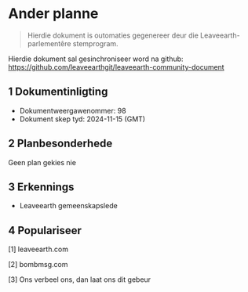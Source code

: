 # Ander planne

>Hierdie dokument is outomaties gegenereer deur die Leaveearth-parlementêre stemprogram.

Hierdie dokument sal gesinchroniseer word na github: https://github.com/leaveearthgit/leaveearth-community-document

## 1 Dokumentinligting

- Dokumentweergawenommer: 98
- Dokument skep tyd: 2024-11-15 (GMT)

## 2 Planbesonderhede

Geen plan gekies nie

## 3 Erkennings
* Leaveearth gemeenskapslede

## 4 Populariseer
[1] leaveearth.com

[2] bombmsg.com

[3] Ons verbeel ons, dan laat ons dit gebeur